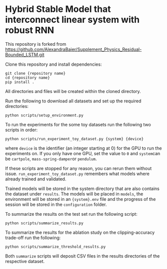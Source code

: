 # Hybrid Stable Model that interconnect linear system with robust RNN

This repository is forked from https://github.com/AlexandraBaier/Supplement_Physics_Residual-Bounded_LSTM.git

Clone this repository and install dependencies:
```shell
git clone {repository name}
cd {repository name}
pip install .
```

All directories and files will be created within the cloned directory.

Run the following to download all datasets and set up the required directories:
```shell
python scripts/setup_environment.py
```

To run the experiments for the some toy datasets run the following two scripts in order:
```shell
python scripts/run_experiment_toy_dataset.py {system} {device}
```
where `device` is the identifier (an integer starting at 0) for the GPU to run the experiments on. 
If you only have one GPU, set the value to `0` and `system`can be `cartpole`, `mass-spring-damper`or `pendulum`.

If these scripts are stopped for any reason, you can rerun them without issue. 
`run_experiment_toy_dataset.py` remembers what models where already trained and validated.

Trained models will be stored in the system directory that are also contains the dataset under `results`.
The models will be placed in `models`, the environment will be stored in an `{system}.env` file and the progress of the session will be stored in the `configuration` folder.

To summarize the results on the test set run the following script:
```shell
python scripts/summarize_results.py
```

To summarize the results for the ablation study on the clipping-accuracy trade-off run the following:
```shell
python scripts/summarize_threshold_results.py
```

Both `summarize` scripts will deposit CSV files in the results directories of the respective dataset.

